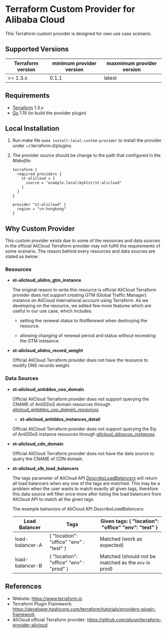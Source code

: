 Terraform Custom Provider for Alibaba Cloud
===========================================

This Terraform custom provider is designed for own use case scenario.

Supported Versions
------------------

| Terraform version | minimum provider version |maxmimum provider version
| ---- | ---- | ----|
| >= 1.3.x	| 0.1.1	| latest |

Requirements
------------

-	[Terraform](https://www.terraform.io/downloads.html) 1.3.x
-	[Go](https://golang.org/doc/install) 1.19 (to build the provider plugin)

Local Installation
------------------

1. Run make file `make install-local-custom-provider` to install the provider under ~/.terraform.d/plugins.

2. The provider source should be change to the path that configured in the *Makefile*:

    ```
    terraform {
      required_providers {
        st-alicloud = {
          source = "example.local/myklst/st-alicloud"
        }
      }
    }

    provider "st-alicloud" {
      region = "cn-hongkong"
    }
    ```

Why Custom Provider
-------------------

This custom provider exists due to some of the resources and data sources in the
official AliCloud Terraform provider may not fulfill the requirements of some
scenario. The reason behind every resources and data sources are stated as below:

### Resources

- **st-alicloud_alidns_gtm_instance**

  The original reason to write this resource is official AliCloud Terraform
  provider does not support creating GTM (Global Traffic Manager) instance on
  AliCloud international account using Terraform. As we developing on the
  resource, we added few more features which are useful in our use case, which
  includes:

    - setting the renewal status to *NotRenewal* when destroying the resource.

    - allowing changing of renewal period and status without recreating the GTM instsance.

- **st-alicloud_alidns_record_weight**

  Official AliCloud Terraform provider does not have the resource to modify DNS
  records weight.

### Data Sources

- **st-alicloud_antiddos_coo_domain**

  Official AliCloud Terraform provider does not support querying the CNAME of
  AntiDDoS domain resources through
  [*alicloud_antiddos_coo_domain_resources*](https://registry.terraform.io/providers/aliyun/alicloud/latest/docs/data-sources/ddoscoo_domain_resources).

  - **st-alicloud_antiddos_instances_detail**

  Official AliCloud Terraform provider does not support querying the Eip of
  AntiDDoS instance resources through
  [*alicloud_ddoscoo_instances*](https://registry.terraform.io/providers/aliyun/alicloud/latest/docs/data-sources/ddoscoo_instances).

- **st-alicloud_cdn_domain**

  Official AliCloud Terraform provider does not have the data source to query
  the CNAME of CDN domain.

- **st-alicloud_slb_load_balancers**

  The tags parameter of AliCloud API
  [*DescribeLoadBalancers*](https://www.alibabacloud.com/help/en/server-load-balancer/latest/describeloadbalancers)
  will return all load balancers when any one of the tags are matched. This may
  be a problem when the user wants to match exactly all given tags, therefore
  this data source will filter once more after listing the load balancers
  from AliCloud API to match all the given tags.

  The example bahaviors of AliCloud API *DescribeLoadBalancers*:

  | Load Balancer   | Tags                                            | Given tags: { "location": "office" "env": "test" }          |
  |-----------------|-------------------------------------------------|-------------------------------------------------------------|
  | load-balancer-A | { "location": "office" "env" : "test" }         | Matched (work as expected)                                  |
  | load-balancer-B | { "location": "office" "env" : "prod" }         | Matched (should not be matched as the `env` is prod)          |

References
----------

- Website: https://www.terraform.io
- Terraform Plugin Framework: https://developer.hashicorp.com/terraform/tutorials/providers-plugin-framework
- AliCloud official Terraform provider: https://github.com/aliyun/terraform-provider-alicloud
